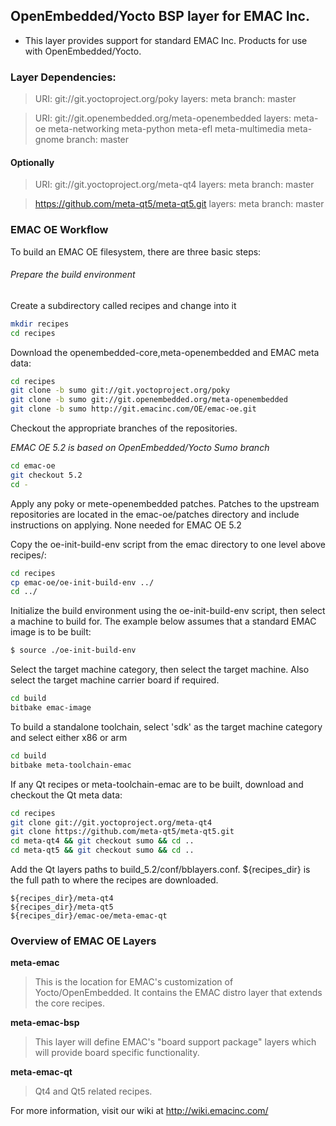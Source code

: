 ## OpenEmbedded/Yocto BSP layer for EMAC Inc.

- This layer provides support for standard EMAC Inc. Products for use with OpenEmbedded/Yocto.

### Layer Dependencies:

>URI: git://git.yoctoproject.org/poky
layers: meta
branch: master

>URI: git://git.openembedded.org/meta-openembedded
layers: meta-oe meta-networking meta-python meta-efl meta-multimedia meta-gnome
branch: master

#### Optionally
>URI: git://git.yoctoproject.org/meta-qt4
layers: meta
branch: master

>https://github.com/meta-qt5/meta-qt5.git
layers: meta
branch: master

### EMAC OE Workflow

To build an EMAC OE filesystem, there are three basic steps:

###### Prepare the build environment
Create a subdirectory called recipes and change into it
```sh
mkdir recipes
cd recipes
```
Download the openembedded-core,meta-openembedded and EMAC meta data:
```sh
cd recipes
git clone -b sumo git://git.yoctoproject.org/poky
git clone -b sumo git://git.openembedded.org/meta-openembedded
git clone -b sumo http://git.emacinc.com/OE/emac-oe.git
```
Checkout the appropriate branches of the repositories.

*EMAC OE 5.2 is based on OpenEmbedded/Yocto Sumo branch*
```sh
cd emac-oe
git checkout 5.2
cd -
```
Apply any poky or mete-openembedded patches. Patches to the upstream repositories are located in the emac-oe/patches directory and include instructions on applying.
None needed for EMAC OE 5.2

Copy the oe-init-build-env script from the emac directory to one level above recipes/:
```sh
cd recipes
cp emac-oe/oe-init-build-env ../
cd ../
```
Initialize the build environment using the oe-init-build-env script, then select a machine to build for. The example below assumes that a standard EMAC image is to be built:
```sh
$ source ./oe-init-build-env
```
Select the target machine category, then select the target machine. Also select the target machine carrier board if required.

```sh
cd build
bitbake emac-image
```
To build a standalone toolchain, select 'sdk' as the target machine category and select either x86 or arm
```sh
cd build
bitbake meta-toolchain-emac
```

If any Qt recipes or meta-toolchain-emac are to be built, download and checkout the Qt meta data:
```sh
cd recipes
git clone git://git.yoctoproject.org/meta-qt4
git clone https://github.com/meta-qt5/meta-qt5.git
cd meta-qt4 && git checkout sumo && cd ..
cd meta-qt5 && git checkout sumo && cd ..
```
Add the Qt layers paths to build_5.2/conf/bblayers.conf. ${recipes_dir} is the full path to where the recipes are downloaded.
```
${recipes_dir}/meta-qt4
${recipes_dir}/meta-qt5
${recipes_dir}/emac-oe/meta-emac-qt
```

### Overview of EMAC OE Layers

**meta-emac**

> This is the location for EMAC's customization of Yocto/OpenEmbedded.
>It contains the EMAC distro layer that extends the core recipes.

**meta-emac-bsp**

> This layer will define EMAC's "board support package" layers which will provide board specific functionality.

**meta-emac-qt**

> Qt4 and Qt5 related recipes.

For more information, visit our wiki at http://wiki.emacinc.com/
